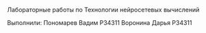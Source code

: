 Лабораторные работы по Технологии нейросетевых вычислений

Выполнили:
Пономарев Вадим Р34311
Воронина Дарья Р34311
